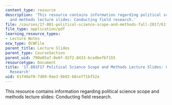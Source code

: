 ```yaml
---
content_type: resource
description: 'This resource contains information regarding political science scope
  and methods lecture slides: Conducting field research.'
file: /courses/17-801-political-science-scope-and-methods-fall-2017/61f46ef07d699ae39b93b8ceff1bf52a_MIT17_801F17_Week10.pdf
file_type: application/pdf
learning_resource_types:
- Lecture Notes
ocw_type: OCWFile
parent_title: Lecture Slides
parent_type: CourseSection
parent_uid: 790e85a7-0e6f-92f2-8433-bca4befbf155
resourcetype: Document
title: '17.801F17 Political Science Scope and Methods Lecture Slides: Conducting Field
  Research'
uid: 61f46ef0-7d69-9ae3-9b93-b8ceff1bf52a
---
```

This resource contains information regarding political science scope and methods lecture slides: Conducting field research.

